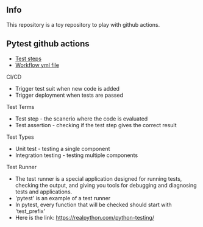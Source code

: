 ## Info

This repository is a toy repository to play with github actions.

## Pytest github actions
* [Test steps](tests.py)
* [Workflow yml file](.github/worflows/python-test.yml)

CI/CD
* Trigger test suit when new code is added
* Trigger deployment when tests are passed

Test Terms
* Test step 		  - the scanerio where the code is evaluated
* Test assertion 	  - checking if the test step gives the correct result

Test Types
* Unit test           - testing a single component
* Integration testing - testing multiple components

Test Runner
* The test runner is a special application designed for running tests, checking the output, and giving you tools for debugging and diagnosing tests and applications.
* 'pytest' is an example of a test runner
* In pytest, every function that will be checked should start with 'test_prefix'
* Here is the link: https://realpython.com/python-testing/